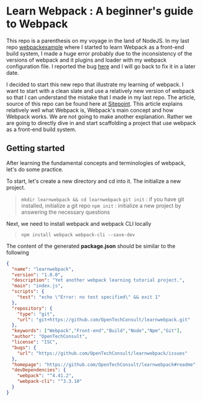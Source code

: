 # Learn Webpack : A beginner's guide to Webpack

This repo is a parenthesis on my voyage in the land of NodeJS. In my last repo [webpackexample](https://github.com/OpenTechConsult/webpackexample) where I started to learn Webpack as a front-end build system, I made a huge error probably due to the inconsistency of the versions of webpack and it plugins and loader with my webpack configuration file. I reported the bug [here](https://github.com/OpenTechConsult/webpackexample/issues/2) and I will go back to fix it in a later date.

I decided to start this new repo that illustrate my learning of webpack. I want to start with a clean slate and use a relatively new version of webpack so that I can understand the mistake that I made in my last repo. The article, source of this repo can be found here at [Sitepoint](https://www.sitepoint.com/webpack-beginner-guide/). This article explains relatively well what Webpack is, Webpack's main concept and how Webpack works. We are not going to make another explanation. Rather we are going to directly dive in and start scaffolding a project that use webpack as a front-end build system.

## Getting started

After learning the fundamental concepts and terminologies of webpack, let's do some practice.

To start, let's create a new directory and cd into it. The initialize a new project.

> `mkdir learnwebpack && cd learnwebpack`
> `git init` : if you have git installed, initialize a git repo
> `npm init` : initialize a new project by answering the necessary questions

Next, we need to install webpack and webpack CLI locally

> `npm install webpack webpack-cli --save-dev`

The content of the generated **package.json** should be similar to the following

```json
{
  "name": "learnwebpack",
  "version": "1.0.0",
  "description": "Yet another webpack learning tutorial project.",
  "main": "index.js",
  "scripts": {
    "test": "echo \"Error: no test specified\" && exit 1"
  },
  "repository": {
    "type": "git",
    "url": "git+https://github.com/OpenTechConsult/learnwebpack.git"
  },
  "keywords": ["Webpack","Front-end","Build","Node","Npm","Git"],
  "author": "OpenTechConsult",
  "license": "ISC",
  "bugs": {
    "url": "https://github.com/OpenTechConsult/learnwebpack/issues"
  },
  "homepage": "https://github.com/OpenTechConsult/learnwebpack#readme",
  "devDependencies": {
    "webpack": "^4.41.2",
    "webpack-cli": "^3.3.10"
  }
}
```